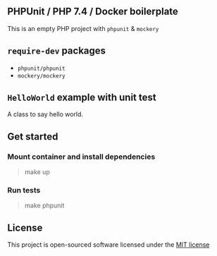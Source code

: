 ## PHPUnit / PHP 7.4 / Docker boilerplate

This is an empty PHP project with `phpunit` & `mockery`

## `require-dev` packages

* `phpunit/phpunit`
* `mockery/mockery`

## `HelloWorld` example with unit test

A class to say hello world.

## Get started

### Mount container and install dependencies

> make up

### Run tests

> make phpunit

## License

This project is open-sourced software licensed under the [MIT license](https://opensource.org/MIT)
